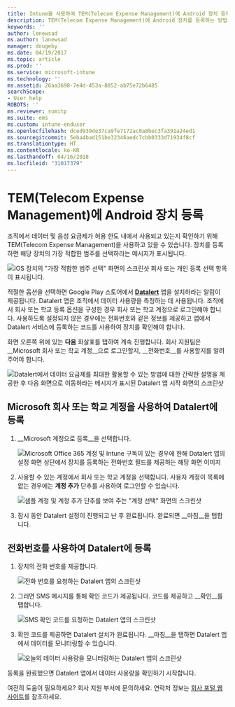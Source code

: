 ```yaml
---
title: Intune을 사용하여 TEM(Telecom Expense Management)에 Android 장치 등록
description: TEM(Telecom Expense Management)에 Android 장치를 등록하는 방법에 대해 알아봅니다.
keywords: ''
author: lenewsad
ms.author: lanewsad
manager: dougeby
ms.date: 04/19/2017
ms.topic: article
ms.prod: ''
ms.service: microsoft-intune
ms.technology: ''
ms.assetid: 26aa3698-7e4d-453a-8852-ab75e72b6485
searchScope:
- User help
ROBOTS: ''
ms.reviewer: sumitp
ms.suite: ems
ms.custom: intune-enduser
ms.openlocfilehash: dced939de37ca9fe7172ac0a8bec3fa391a24ed1
ms.sourcegitcommit: 5eba4bad151be32346aedc7cbb0333d71934f8cf
ms.translationtype: HT
ms.contentlocale: ko-KR
ms.lasthandoff: 04/16/2018
ms.locfileid: "31017379"
---
```

# <a name="enroll-your-android-device-in-telecom-expense-management"></a>TEM(Telecom Expense Management)에 Android 장치 등록

조직에서 데이터 및 음성 요금제가 허용 한도 내에서 사용되고 있는지 확인하기 위해 TEM(Telecom Expense Management)을 사용하고 있을 수 있습니다. 장치를 등록하면 해당 장치의 가장 적합한 범주를 선택하라는 메시지가 표시됩니다.

![iOS 장치의 "가장 적합한 범주 선택" 화면의 스크린샷 회사 또는 개인 등록 선택 항목이 표시됩니다.](./media/and-enroll-11-tem-select-best-category.png)

적절한 옵션을 선택하면 Google Play 스토어에서 [__Datalert__](https://play.google.com/store/apps/details?id=fr.memobox.databox) 앱을 설치하라는 알림이 제공됩니다. Datalert 앱은 조직에서 데이터 사용량을 측정하는 데 사용됩니다. 조직에서 회사 또는 학교 등록 옵션을 구성한 경우 회사 또는 학교 계정으로 로그인해야 합니다. 사용하도록 설정되지 않은 경우에는 전화번호와 같은 정보를 제공하고 앱에서 Datalert 서비스에 등록하는 코드를 사용하여 장치를 확인해야 합니다.

화면 오른쪽 위에 있는 __다음__ 화살표를 탭하여 계속 진행합니다. 회사 지원팀은 __Microsoft 회사 또는 학교 계정__으로 로그인할지, __전화번호__를 사용할지를 알려 주어야 합니다.

  ![Datalert에서 데이터 요금제를 최대한 활용할 수 있는 방법에 대한 간략한 설명을 제공한 후 다음 화면으로 이동하라는 메시지가 표시된 Datalert 앱 시작 화면의 스크린샷](./media/and-enroll-12-tem-datalert-setup.png)

## <a name="enroll-into-datalert-using-your-microsoft-work-or-school-account"></a>Microsoft 회사 또는 학교 계정을 사용하여 Datalert에 등록

1. __Microsoft 계정으로 등록__을 선택합니다.

   ![Microsoft Office 365 계정 및 Intune 구독이 있는 경우에 한해 Datalert 앱의 설정 화면 상단에서 장치를 등록하는 전화번호 필드를 제공하는 해당 화면 이미지](./media/and-enroll-12a-tem-datalert-enroll-msft-account.png)

2. 사용할 수 있는 계정에서 회사 또는 학교 계정을 선택합니다. 사용자 계정이 목록에 없는 경우에는 **계정 추가** 단추를 사용하여 로그인할 수 있습니다.

   ![샘플 계정 및 계정 추가 단추를 보여 주는 "계정 선택" 화면의 스크린샷](./media/and-enroll-12b-tem-datalert-enroll-select-msft-account.png)

3. 잠시 동안 Datalert 설정이 진행되고 난 후 완료됩니다. 완료되면 __마침__을 탭합니다.

## <a name="enroll-into-datalert-using-your-phone-number"></a>전화번호를 사용하여 Datalert에 등록

1. 장치의 전화 번호를 제공합니다.

   ![전화 번호를 요청하는 Datalert 앱의 스크린샷](./media/and-enroll-13-tem-datalert-phone-number.png)

2. 그러면 SMS 메시지를 통해 확인 코드가 제공됩니다. 코드를 제공하고 __확인__를 탭합니다.

   ![SMS 확인 코드를 요청하는 Datalert 앱의 스크린샷](./media/and-enroll-14-tem-datalert-sms.png)

3. 확인 코드를 제공하면 Datalert 설치가 완료됩니다. __마침__을 탭하면 Datalert 앱에서 데이터를 모니터링할 수 있습니다.

   ![오늘의 데이터 사용량을 모니터링하는 Datalert 앱의 스크린샷](./media/and-enroll-15-tem-datalert-monitoring-active.png)

등록을 완료했으면 Datalert 앱에서 데이터 사용량을 확인하기 시작합니다.

여전히 도움이 필요하세요? 회사 지원 부서에 문의하세요. 연락처 정보는 [회사 포털 웹 사이트](https://portal.manage.microsoft.com#HelpDeskDialog)를 참조하세요.
